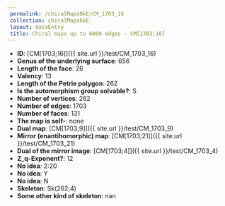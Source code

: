 ```yaml
--- 
 permalink: /chiralMaps6kE/CM_1703_16 
 collection: chiralMaps6kE
 layout: dataEntry
 title: Chiral maps up to 6000 edges - CM[1703;16]
---
```


- **ID**: [CM[1703;16]]({{ site.url }}/test/CM_1703_16)
- **Genus of the underlying surface**: 656
- **Length of the face**: 26
- **Valency**: 13
- **Length of the Petrie polygon**: 262
- **Is the automorphism group solvable?**: S
- **Number of vertices**: 262
- **Number of edges**: 1703
- **Number of faces**: 131
- **The map is self-**: none
- **Dual map**: [CM[1703;9]]({{ site.url }}/test/CM_1703_9)
- **Mirror (enantihomorphic) map**: [CM[1703;21]]({{ site.url }}/test/CM_1703_21)
- **Dual of the mirror image**: [CM[1703;4]]({{ site.url }}/test/CM_1703_4)
- **Z_q-Exponent?**: 12
- **No idea**:  2:20
- **No idea**: Y
- **No idea**: N
- **Skeleton**: Sk(262;4)
- **Some other kind of skeleton**: nan

